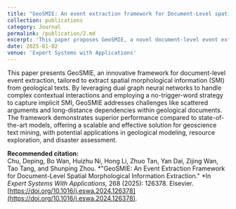 ```yaml
---
title: "GeoSMIE: An event extraction framework for Document-Level spatial morphological information extraction"
collection: publications
category: Journal
permalink: /publication/2.md
excerpt: 'This paper proposes GeoSMIE, a novel document-level event extraction framework that leverages dual graph neural networks and a no-trigger-word strategy to effectively extract spatial morphological information (SMI) from geological texts, surpassing state-of-the-art models in accuracy, recall, and Micro-F1 performance.'
date: 2025-01-02
venue: 'Expert Systems with Applications'
---
```


This paper presents GeoSMIE, an innovative framework for document-level event extraction, tailored to extract spatial morphological information (SMI) from geological texts. By leveraging dual graph neural networks to handle complex contextual interactions and employing a no-trigger-word strategy to capture implicit SMI, GeoSMIE addresses challenges like scattered arguments and long-distance dependencies within geological documents. The framework demonstrates superior performance compared to state-of-the-art models, offering a scalable and effective solution for geoscience text mining, with potential applications in geological modeling, resource exploration, and disaster assessment.


**Recommended citation:**  
Chu, Deping, Bo Wan, Huizhu Ni, Hong Li, Zhuo Tan, Yan Dai, Zijing Wan, Tao Tang, and Shunping Zhou. *"GeoSMIE: An Event Extraction Framework for Document-Level Spatial Morphological Information Extraction." *In *Expert Systems With Applications,* 268 (2025): 126378. Elsevier. [https://doi.org/10.1016/j.eswa.2024.126378](https://doi.org/10.1016/j.eswa.2024.126378).

